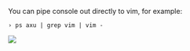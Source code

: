 You can pipe console out directly to vim, for example:

```
› ps axu | grep vim | vim -
```

<img src="https://cl.ly/3c0Z091L1x0Z/Screen%20Recording%202017-11-29%20at%2012.05%20PM.gif"/>
